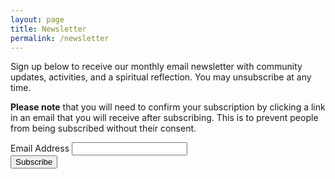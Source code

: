 ```yaml
---
layout: page
title: Newsletter
permalink: /newsletter
---
```


Sign up below to receive our monthly email newsletter with community updates, activities, and a spiritual reflection. You may unsubscribe at any time.

**Please note** that you will need to confirm your subscription by clicking a link in an email that you will receive after subscribing.
This is to prevent people from being subscribed without their consent.

<!-- Begin Mailchimp Signup Form -->
<link href="//cdn-images.mailchimp.com/embedcode/classic-10_7.css" rel="stylesheet" type="text/css">

<div id="mc_embed_signup">
  <form action="https://hamburg-catholics.us10.list-manage.com/subscribe/post?u=e4b138bd825705e7d787dfc11&amp;id=ce01726b16" method="post" id="mc-embedded-subscribe-form" name="mc-embedded-subscribe-form" class="validate" target="_blank" novalidate>
    <div id="mc_embed_signup_scroll">
      <div class="mc-field-group">
        <label for="mce-EMAIL">Email Address</label>
  	    <input type="email" value="" name="EMAIL" class="required email" id="mce-EMAIL">
      </div>
  	  <div id="mce-responses" class="clear">
    		<div class="response" id="mce-error-response" style="display:none"></div>
    		<div class="response" id="mce-success-response" style="display:none"></div>
      </div>    <!-- real people should not fill this in and expect good things - do not remove this or risk form bot signups-->
      <div style="position: absolute; left: -5000px;" aria-hidden="true">
        <input type="text" name="b_e4b138bd825705e7d787dfc11_ce01726b16" tabindex="-1" value="">
      </div>
      <div class="clear">
        <input type="submit" value="Subscribe" name="subscribe" id="mc-embedded-subscribe" class="button">
      </div>
    </div>
  </form>
</div>
<script type='text/javascript' src='//s3.amazonaws.com/downloads.mailchimp.com/js/mc-validate.js'></script>
<script type='text/javascript'>(function($) {window.fnames = new Array(); window.ftypes = new Array();fnames[0]='EMAIL';ftypes[0]='email';}(jQuery));var $mcj = jQuery.noConflict(true);</script>
<!-- End Mailchimp Signup Form -->
